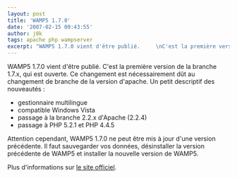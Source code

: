 ```yaml
---
layout: post
title: 'WAMP5 1.7.0'
date: '2007-02-15 09:43:55'
author: j0k
tags: apache php wampserver
excerpt: "WAMP5 1.7.0 vient d'être publié.     \nC'est la première version de la branche 1.7.x, qui est ouverte. Ce changement est nécessairement dût au changement de branche de la version d'apache. Un petit descriptif des nouveautés :   * gestionnaire multilingue   * compatible Windows Vista   * passage à la branche 2.2.x d'Apache (2.2.4)   *      …"
---
```


WAMP5 1.7.0 vient d'être publié.
C'est la première version de la branche 1.7.x, qui est ouverte. Ce changement est nécessairement dût au changement de branche de la version d'apache. Un petit descriptif des nouveautés :

 * gestionnaire multilingue
 * compatible Windows Vista
 * passage à la branche 2.2.x d'Apache (2.2.4)
 * passage à PHP 5.2.1 et PHP 4.4.5

Attention cependant, WAMP5 1.7.0 ne peut être mis à jour d'une version précédente. Il faut sauvegarder vos données, désinstaller la version précédente de WAMP5 et installer la nouvelle version de WAMP5.

Plus d'informations sur [le site officiel](http://www.wampserver.com/).
